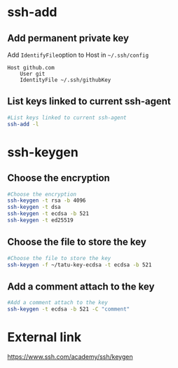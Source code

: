 # ssh-add

## Add permanent private key

Add `IdentifyFile`option to Host in `~/.ssh/config`
```
Host github.com
    User git
    IdentityFile ~/.ssh/githubKey
```
## List keys linked to current ssh-agent
```sh
#List keys linked to current ssh-agent
ssh-add -l
```

# ssh-keygen
## Choose the encryption
```sh
#Choose the encryption
ssh-keygen -t rsa -b 4096
ssh-keygen -t dsa
ssh-keygen -t ecdsa -b 521
ssh-keygen -t ed25519
```

## Choose the file to store the key
```sh
#Choose the file to store the key
ssh-keygen -f ~/tatu-key-ecdsa -t ecdsa -b 521
```

## Add a comment attach to the key
```sh
#Add a comment attach to the key
ssh-keygen -t ecdsa -b 521 -C "comment"
```

# External link
https://www.ssh.com/academy/ssh/keygen